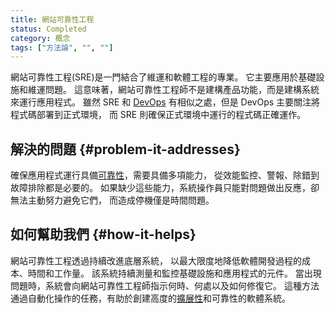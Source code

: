 ```yaml
---
title: 網站可靠性工程
status: Completed
category: 概念
tags: ["方法論", "", ""]
---
```


網站可靠性工程(SRE)是一門結合了維運和軟體工程的專業。
它主要應用於基礎設施和維運問題。
這意味著，網站可靠性工程師不是建構產品功能，而是建構系統來運行應用程式。
雖然 SRE 和 [DevOps](/zh-tw/devops/) 有相似之處，但是 DevOps 主要關注將程式碼部署到正式環境，
而 SRE 則確保正式環境中運行的程式碼正確運作。

## 解決的問題 {#problem-it-addresses}

確保應用程式運行具備[可靠性](/zh-tw/reliability/)，需要具備多項能力，
從效能監控、警報、除錯到故障排除都是必要的。
如果缺少這些能力，系統操作員只能對問題做出反應，卻無法主動努力避免它們，
而造成停機僅是時間問題。

## 如何幫助我們 {#how-it-helps}

網站可靠性工程透過持續改進底層系統，
以最大限度地降低軟體開發過程的成本、時間和工作量。
該系統持續測量和監控基礎設施和應用程式的元件。
當出現問題時，系統會向網站可靠性工程師指示何時、何處以及如何修復它。
這種方法通過自動化操作的任務，有助於創建高度的[擴展性](/zh-tw/scalability/)和可靠性的軟體系統。
